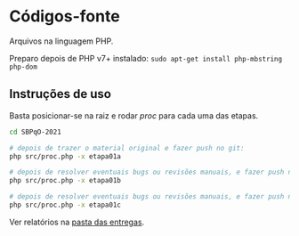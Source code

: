 # Códigos-fonte

Arquivos na linguagem PHP.

Preparo depois de PHP v7+ instalado: `sudo apt-get install php-mbstring php-dom`

## Instruções de uso

Basta posicionar-se na raiz e rodar *proc* para cada uma das etapas.

```sh
cd SBPqO-2021

# depois de trazer o material original e fazer push no git:
php src/proc.php -x etapa01a

# depois de resolver eventuais bugs ou revisões manuais, e fazer push no git:
php src/proc.php -x etapa01b

# depois de resolver eventuais bugs ou revisões manuais, e fazer push no git:
php src/proc.php -x etapa01c
```

Ver relatórios na [pasta das entregas](../entregas).
